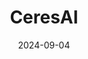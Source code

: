 ---  
layout: startup_page  
title: "CeresAI"  
id: "ceres.ai"  
permalink: "/ceresaiceres.ai09042024/"  
website: "https://ceres.ai/"  
funding_round: "Series D"  
funding_amount: ""  
investors: "Remus Capital"  
about: "CeresAI provides data and analytics solutions to help growers, lenders, and insurers in the agriculture industry reduce risk and improve yields. Using computer vision and machine learning, they offer field-level agronomic insights to large farms and financial services companies. Their platform helps manage land, mitigate risk, underwrite policies, and report sustainability metrics."  
markets: "Agribusiness, Fintech, AI, AgTech, Analytics, Artificial Intelligence (AI), Machine Learning, SaaS"  
hq: "Oakland, California, United States"  
founded_year: "2014"  
linkedin: "https://www.linkedin.com/company/ceres-a-i"  
twitter: "https://twitter.com/ceresimaging"  
instagram: ""  
facebook: "https://www.facebook.com/ceresimaging"  
crunchbase: "https://www.crunchbase.com/organization/ceres-imaging"  
pitchbook: ""  

date_display: "04-Sep-2024"  
date: "2024-09-04"

# SEO Optimization  
meta_title: "CeresAI - Series D"  
meta_description: "CeresAI, CeresAI provides data and analytics solutions to help growers, lenders, and insurers in the agriculture industry reduce risk and improve yields. Using..."  
meta_keywords: "CeresAI, Agribusiness, Fintech, AI, AgTech, Analytics, Artificial Intelligence (AI), Machine Learning, SaaS, Series D funding"  
canonical_url: "https://startup.projectstartups.com/ceresaiceres.ai09042024/"  
---